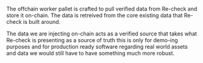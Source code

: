 The offchain worker pallet is crafted to pull verified data from Re-check and store it on-chain. The data is retreived from the core existing data that Re-check is built around. 

The data we are injecting on-chain acts as a verified source that takes what Re-check is presenting as a source of truth this is only for demo-ing purposes and for production ready software regarding real world assets and data we would still have to have something much more robust. 


